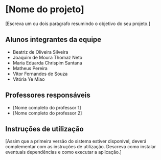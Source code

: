 # [Nome do projeto]

[Escreva um ou dois  parágrafo resumindo o objetivo do seu projeto.]

## Alunos integrantes da equipe

* Beatriz de Oliveira Silveira
* Joaquim de Moura Thomaz Neto
* Maria Eduarda Chrispim Santana
* Matheus Pereira
* Vitor Fernandes de Souza
* Vitória Ye Miao

## Professores responsáveis

* [Nome completo do professor 1]
* [Nome completo do professor 2]

## Instruções de utilização

[Assim que a primeira versão do sistema estiver disponível, deverá complementar com as instruções de utilização. Descreva como instalar eventuais dependências e como executar a aplicação.]
